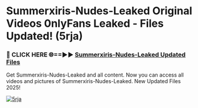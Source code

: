 # Summerxiris-Nudes-Leaked Original Videos 0nlyFans Leaked - Files Updated! (5rja)

<h3>🔴 CLICK HERE 🌐==►► <a href="https://tinyurl.com/4mcuefdz" rel="nofollow">Summerxiris-Nudes-Leaked Updated Files</a></h3>

Get Summerxiris-Nudes-Leaked and all content. Now you can access all videos and pictures of Summerxiris-Nudes-Leaked. New Updated Files 2025!

[![5rja](https://i.imgur.com/StAQSOY.gif)](https://tinyurl.com/4mcuefdz)
